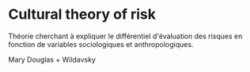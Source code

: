 # Cultural theory of risk

Théorie cherchant à expliquer le différentiel d'évaluation des risques en fonction de variables sociologiques et anthropologiques.

Mary Douglas + Wildavsky